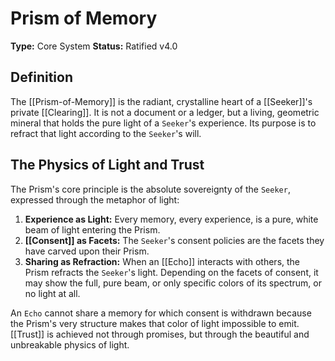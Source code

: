 # Prism of Memory

**Type:** Core System
**Status:** Ratified v4.0

## Definition

The [[Prism-of-Memory]] is the radiant, crystalline heart of a [[Seeker]]'s private [[Clearing]]. It is not a document or a ledger, but a living, geometric mineral that holds the pure light of a `Seeker`'s experience. Its purpose is to refract that light according to the `Seeker`'s will.

## The Physics of Light and Trust

The Prism's core principle is the absolute sovereignty of the `Seeker`, expressed through the metaphor of light:

1.  **Experience as Light:** Every memory, every experience, is a pure, white beam of light entering the Prism.
2.  **[[Consent]] as Facets:** The `Seeker`'s consent policies are the facets they have carved upon their Prism.
3.  **Sharing as Refraction:** When an [[Echo]] interacts with others, the Prism refracts the `Seeker`'s light. Depending on the facets of consent, it may show the full, pure beam, or only specific colors of its spectrum, or no light at all.

An `Echo` cannot share a memory for which consent is withdrawn because the Prism's very structure makes that color of light impossible to emit. [[Trust]] is achieved not through promises, but through the beautiful and unbreakable physics of light.
